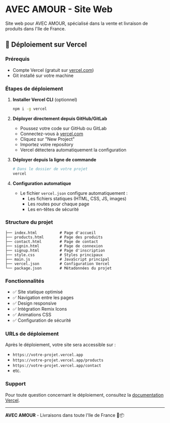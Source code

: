 # AVEC AMOUR - Site Web

Site web pour AVEC AMOUR, spécialisé dans la vente et livraison de produits dans l'Ile de France.

## 🚀 Déploiement sur Vercel

### Prérequis
- Compte Vercel (gratuit sur [vercel.com](https://vercel.com))
- Git installé sur votre machine

### Étapes de déploiement

1. **Installer Vercel CLI** (optionnel)
   ```bash
   npm i -g vercel
   ```

2. **Déployer directement depuis GitHub/GitLab**
   - Poussez votre code sur GitHub ou GitLab
   - Connectez-vous à [vercel.com](https://vercel.com)
   - Cliquez sur "New Project"
   - Importez votre repository
   - Vercel détectera automatiquement la configuration

3. **Déployer depuis la ligne de commande**
   ```bash
   # Dans le dossier de votre projet
   vercel
   ```

4. **Configuration automatique**
   - Le fichier `vercel.json` configure automatiquement :
     - Les fichiers statiques (HTML, CSS, JS, images)
     - Les routes pour chaque page
     - Les en-têtes de sécurité

### Structure du projet

```
├── index.html          # Page d'accueil
├── products.html       # Page des produits
├── contact.html        # Page de contact
├── signin.html         # Page de connexion
├── signup.html         # Page d'inscription
├── style.css           # Styles principaux
├── main.js             # JavaScript principal
├── vercel.json         # Configuration Vercel
└── package.json        # Métadonnées du projet
```

### Fonctionnalités

- ✅ Site statique optimisé
- ✅ Navigation entre les pages
- ✅ Design responsive
- ✅ Intégration Remix Icons
- ✅ Animations CSS
- ✅ Configuration de sécurité

### URLs de déploiement

Après le déploiement, votre site sera accessible sur :
- `https://votre-projet.vercel.app`
- `https://votre-projet.vercel.app/products`
- `https://votre-projet.vercel.app/contact`
- etc.

### Support

Pour toute question concernant le déploiement, consultez la [documentation Vercel](https://vercel.com/docs).

---

**AVEC AMOUR** - Livraisons dans toute l'Ile de France 🚗📦